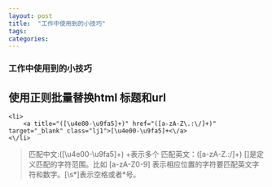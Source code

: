 ```yaml
---
layout: post
title:  "工作中使用到的小技巧"
tags:
categories:
---
```


### 工作中使用到的小技巧

## 使用正则批量替换html 标题和url
```
<li>
    <a title="([\u4e00-\u9fa5]+)" href="([a-zA-Z\.:\/]+)" target="_blank" class="lj1">[\u4e00-\u9fa5]+<\/a> 
<\/li>

```
>  匹配中文:([\u4e00-\u9fa5]+) +表示多个
>  匹配英文：([a-zA-Z\.:\/]+)
>  []是定义匹配的字符范围。比如 [a-zA-Z0-9] 表示相应位置的字符要匹配英文字符和数字。[\s*]表示空格或者*号。


